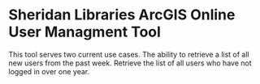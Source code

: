# Sheridan Libraries ArcGIS Online User Managment Tool

This tool serves two current use cases. The ability to retrieve a list of all new users from the past week.
Retrieve the list of all users who have not logged in over one year.